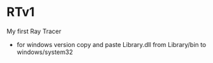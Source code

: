 # RTv1
My first Ray Tracer

- for windows version copy and paste Library.dll from Library/bin to windows/system32
